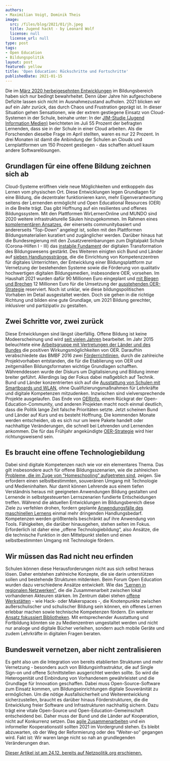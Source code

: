```yaml
---
authors:
- Maximilian Voigt, Dominik Theis
image:
  src: /files/blog/2021/01/jh.jpeg
  title: Jugend hackt - by Leonard Wolf
  license: null
  license_url: null
type: post
tags:
- Open Education
- Bildungspolitik
layout: post
featured: yellow
title: 'Open Education: Rückschritte und Fortschritte'
publishedDate: 2021-01-15
---
```


Die im [März 2020 herbeigesehnten Entwicklungen](https://www.freitag.de/autoren/der-freitag/bildung-in-krisenzeiten) im Bildungsbereich haben sich nur bedingt bewahrheitet. Denn über Jahre hin aufgeschobene Defizite lassen sich nicht im Ausnahmezustand aufholen. 2021 blicken wir auf ein Jahr zurück, das durch Chaos und Frustration geprägt ist. In dieser Situation gehen Sensationen, wie der extrem gestiegene Einsatz von Cloud-Systemen in der Schule, beinahe unter: In der [JIM-Studie (Jugend Information Medien)](https://www.mpfs.de/fileadmin/files/Presse/2020/PM_JIM-2020-Homeschooling.pdf) berichteten im Juli 55 Prozent der befragten Lernenden, dass sie in der Schule in einer Cloud arbeiten. Als die Forschenden dieselbe Frage im April stellten, waren es nur 22 Prozent. In drei Monaten ist damit die Anbindung der Schulen an Clouds und Lernplattformen um 150 Prozent gestiegen - das schaffen aktuell kaum andere Softwarelösungen. 
## Grundlagen für eine offene Bildung zeichnen sich ab
Cloud-Systeme eröffnen viele neue Möglichkeiten und entkoppeln das Lernen vom physischen Ort. Diese Entwicklungen legen Grundlagen für eine Bildung, die dezentraler funktionieren kann, mehr Eigenverantwortung seitens der Lernenden ermöglicht und Open Educational Resources (OER) in die Breite trägt. Das gibt Hoffnung auf ein resilientes und offenes Bildungssystem. Mit den Plattformen WirLernenOnline und MUNDO sind 2020 weitere infrastrukturelle Säulen hinzugekommen. Im Rahmen eines [komplementären Ansatzes](https://fragdenstaat.de/anfrage/informationen-zum-projekt-sodix-bzw-der-plattform-mundo/#nachricht-531269), der einerseits communitybasiert und andererseits “Top-Down” angelegt ist, sollen mit den Plattformen Bildungsmaterialien kuratiert und zugänglicher werden. Darüber hinaus hat die Bundesregierung mit den Zusatzvereinbarungen zum Digitalpakt Schule (Corona-Hilfen I - III) das [instabile Fundament](https://buendnis-freie-bildung.de/2019/02/26/digitalpakt-schule-zu-kurz-gedacht/) der digitalen Transformation des Bildungswesens gestärkt. Des Weiteren einigten sich Bund und Länder auf [sieben Handlungsstränge](https://www.bmbf.de/de/karliczek-bund-und-laender-bringen-gemeinsam-digitalisierung-der-schulen-voran-12563.html), die die Einrichtung von Kompetenzzentren für digitales Unterrichten, der Entwicklung einer Bildungsplattform zur Vernetzung der bestehenden Systeme sowie die Förderung von qualitativ hochwertigen digitalen Bildungsmedien, insbesondere OER, vorsehen. Im Haushalt 2021 wurden dafür 90 Millionen Euro eingeplant und [mit Biegen und Brechen](https://netzpolitik.org/2020/haushalt-2021-zwoelf-millionen-euro-fuer-open-educational-ressources-ein-tropfen-auf-dem-heissen-stein/) 12 Millionen Euro für die Umsetzung der  [ausstehenden OER-Strategie](https://okfn.de/blog/2020/09/open-education-strategie-unser-vorschlag/) reserviert. Noch ist unklar, wie diese bildungspolitischen Vorhaben im Detail ausgestaltet werden. Doch sie gehen in die richtige Richtung und bilden eine gute Grundlage, um 2021 Bildung gerechter, inklusiver und partizipativ zu gestalten. 
## Zwei Schritte vor, zwei zurück
Diese Entwicklungen sind längst überfällig. Offene Bildung ist keine Modeerscheinung und wird [seit vielen Jahren](https://open-educational-resources.de/tag/oer-geschichten/) bearbeitet. Im Jahr 2015 beleuchtete eine [Arbeitsgruppe mit Vertretungen der Länder und des Bundes](https://open-educational-resources.de/bmbf-und-kmk-veroeffentlichen-papier-zu-oer/) die positiven Wirkungsmöglichkeiten von OER. Daraufhin verabschiedete das BMBF 2016 zwei [Förderrichtlinien](https://www.bmbf.de/foerderungen/bekanntmachung-1132.html), durch die zahlreiche Projektvorhaben entstanden, die für die Etablierung von OER und zeitgemäßen Bildungsformaten wichtige Grundlagen schafften. Währenddessen wurde der Diskurs um Digitalisierung und Bildung immer breiter geführt. Allerdings lag der Fokus dabei maßgeblich auf Technik. Bund und Länder konzentrierten sich auf die [Ausstattung von Schulen mit Smartboards und WLAN](https://buendnis-freie-bildung.de/2019/05/17/wie-bildung-nicht-digitalisiert-werden-sollte-recap-zur-republica-2019/), ohne Qualifizierungsmaßnahmen für Lehrkräfte und digitale Kompetenzen mitzudenken. Inzwischen sind vielversprechende Projekte ausgelaufen. Das Ende von [OERinfo](https://open-educational-resources.de/), einem Rückgrat der Open-Education-Community, und anderen Projekten macht noch einmal deutlich, dass die Politik lange Zeit falsche Prioritäten setzte. 
Jetzt scheinen Bund und Länder auf Kurs und es besteht Hoffnung. Die kommenden Monate werden entscheiden, ob es sich nur um leere Pakete handelt oder nachhaltige Veränderungen, die schnell bei Lehrenden und Lernenden ankommen. Die für das Frühjahr angekündigte [OER-Strategie](https://buendnis-freie-bildung.de/2020/09/11/unser-vorschlag-fuer-die-umfassende-oer-strategie/) wird hier richtungsweisend sein. 
## Es braucht eine offene Technologiebildung
Dabei sind digitale Kompetenzen nach wie vor ein elementares Thema. Das gilt insbesondere auch für offene Bildungsszenarien, wie die zahlreichen [Probleme, die im Zuge von “Homeschooling” aufgetreten sind](https://hildok.bsz-bw.de/frontdoor/index/index/docId/1078), zeigen. Sie erfordern einen selbstbestimmten, souveränen Umgang mit Technologie und Medieninhalten. Nur damit können Lehrende aus einem tiefen Verständnis heraus mit geeigneten Anwendungen Bildung gestalten und Lernende in selbstgesteuerten Lernszenarien fundierte Entscheidungen treffen. Während die aktuellen Entwicklungen im Bildungsbereich diese Ziele zu verfehlen drohen, fordern geplante [Anwendungsfälle des maschinellen Lernens](https://education.forum-open.de/groups/fg4.html) einmal mehr dringenden Handlungsbedarf. Kompetenzen werden größtenteils beschränkt auf ihre Anwendung von Tools. Fähigkeiten, die darüber hinausgehen, stehen selten im Fokus. Erforderlich ist daher eine „offene Technologiebildung“, also Ansätze, die die technische Funktion in den Mittelpunkt stellen und einen selbstbestimmten Umgang mit Technologie fördern. 
## Wir müssen das Rad nicht neu erfinden
Schulen können diese Herausforderungen nicht aus sich selbst heraus lösen. Daher entstehen zahlreiche Konzepte, die sie darin unterstützen sollen und bestehende Strukturen mitdenken. Beim Forum Open Education wurden dazu verschiedene Ansätze entwickelt. Wie das [“Lernen in regionalen Netzwerken”](https://education.forum-open.de/groups/fg3.html), die die Zusammenarbeit zwischen lokal vorhandenen Akteuren stärken. Im Zentrum dabei stehen [offene Werkstätten](https://www.offene-werkstaetten.org) - wie Hack- oder Makerspaces -, die Knotenpunkte zwischen außerschulischer und schulischer Bildung sein können, ein offenes Lernen erlebbar machen sowie technische Kompetenzen fördern.
Ein weiterer [Ansatz fokussiert Bibliotheken](https://education.forum-open.de/groups/fg1.html). Mit entsprechender Ausstattung und Fortbildung könnten sie zu Medienzentren umgestaltet werden und nicht nur analoge und digitale Bücher verleihen, sondern auch mobile Geräte und zudem Lehrkräfte in digitalen Fragen beraten. 
## Bundesweit vernetzen, aber nicht zentralisieren 
Es geht also um die Integration von bereits etablierten Strukturen und mehr Vernetzung - besonders auch von Bildungsinfrastruktur, die auf Single Sign-on und offene Schnittstellen ausgerichtet werden sollte. So wird die Heterogenität und Einbindung von Vorhandenem gewährleistet und die Grundlage für Innovation geschaffen. Dabei muss Open-Source-Software zum Einsatz kommen, um Bildungseinrichtungen digitale Souveränität zu ermöglichen. 
Um die nötige Ausfallsicherheit und Weiterentwicklung sicherzustellen, braucht es darüber hinaus Förderstrukturen, die die Entwicklung freier Software und Infrastrukturen nachhaltig sichern. Dazu trägt eine vitale Open-Source und Open-Education-Gemeinschaft entscheidend bei. Daher muss der Bund und die Länder auf Kooperation, nicht auf Konkurrenz setzen. Das [agile Zusammenarbeiten](https://buendnis-freie-bildung.de/2020/09/18/wirlernenonline-mundo-bitte-gemeinsam/) und ein informeller Kooperationsstil sollten 2021 im Vordergrund stehen. Es bleibt abzuwarten, ob der Weg der Reformierung oder des “Weiter-so” gegangen wird. Fakt ist: Wir waren lange nicht so nah an grundlegenden Veränderungen dran. 

[Dieser Artikel ist am 24.12. bereits auf Netzpolitik.org erschienen.](https://netzpolitik.org/2020/open-education-rueckschritte-und-fortschritte/)